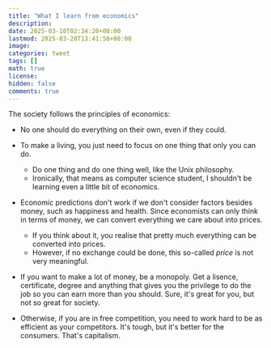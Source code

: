 ```yaml
---
title: "What I learn from economics"
description: 
date: 2025-03-10T02:34:20+08:00
lastmod: 2025-03-28T13:41:58+08:00
image: 
categories: tweet
tags: []
math: true
license: 
hidden: false
comments: true
---
```


The society follows the principles of economics:

- No one should do everything on their own, even if they could.
- To make a living, you just need to focus on one thing that only you can do.
	- Do one thing and do one thing well, like the Unix philosophy.
	- Ironically, that means as computer science student, I shouldn't be learning even a little bit of economics.

- Economic predictions don't work if we don't consider factors besides money, such as  happiness and health. Since economists can only think in terms of money, we can convert everything we care about into prices.
	- If you think about it, you realise that pretty much everything can be converted into prices.
	- However, if no exchange could be done, this so-called *price* is not very meaningful.

- If you want to make a lot of money, be a monopoly. Get a lisence, certificate, degree and anything that gives you the privilege to do the job so you can earn more than you should. Sure, it's great for you, but not so great for society.

- Otherwise, if you are in free competition, you need to work hard to be as efficient as your competitors. It's tough, but it's better for the consumers. That's capitalism.

